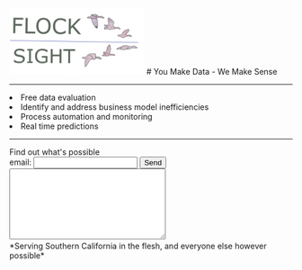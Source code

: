 <br>
<img src="card3_t.png" width="240"> 
# You Make Data - We Make Sense
<hr>
<li> Free data evaluation
<li> Identify and address business model inefficiencies
<li> Process automation and monitoring
<li> Real time predictions
<br>
<hr>
<form action="https://formspree.io/xdokjedv" method="POST" >
Find out what's possible
<br><label> email: <input type="text" name="_replyto"> </label>
<button type="submit">Send</button>
<br>
<label> <textarea name="message" cols="32" rows="8"></textarea> </label>
<!-- your other form fields go here -->
<br>
</form>
*Serving Southern California in the flesh, and everyone else however possible*
